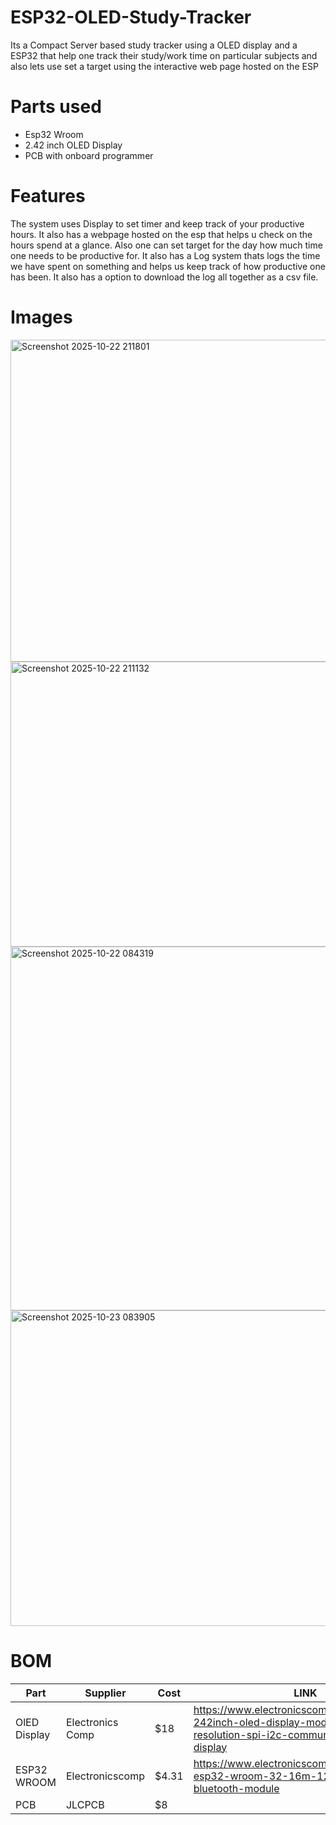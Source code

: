# ESP32-OLED-Study-Tracker
Its a Compact Server based study tracker using a OLED display and a ESP32 that help one track their study/work time on particular subjects and also lets use set a target using the interactive web page hosted on the ESP

# Parts used 
- Esp32 Wroom
- 2.42 inch OLED Display
- PCB with onboard programmer

# Features
The system uses Display to set timer and keep track of your productive hours. It also has a webpage hosted on the esp that helps u check on the hours spend at a glance. Also one can set target for the day how much time one needs to be productive for.
It also has a Log system thats logs the time we have spent on something and helps us keep track of how productive one has been. It also has a option to download the log all together as a csv file.

# Images 
<img width="707" height="515" alt="Screenshot 2025-10-22 211801" src="https://github.com/user-attachments/assets/342507f9-c806-4007-89ff-4a7fcafb88f7" />
<img width="751" height="456" alt="Screenshot 2025-10-22 211132" src="https://github.com/user-attachments/assets/cd7786e4-8a15-4608-a4b6-40c8259c0aaf" />
<img width="1566" height="582" alt="Screenshot 2025-10-22 084319" src="https://github.com/user-attachments/assets/13d2b988-42d6-49df-a99c-788dafc9649c" />
<img width="1902" height="505" alt="Screenshot 2025-10-23 083905" src="https://github.com/user-attachments/assets/a0ed4bde-343a-43ca-8c47-b35ec71715be" />

# BOM
|Part|Supplier|Cost|LINK|
|----|--------|----|----|
|OlED Display|Electronics Comp|$18|https://www.electronicscomp.com/waveshare-242inch-oled-display-modulec-12864-resolution-spi-i2c-communication-yellow-display|
|ESP32 WROOM|Electronicscomp|$4.31|https://www.electronicscomp.com/espressif-esp32-wroom-32-16m-128mbit-flash-wifi-bluetooth-module|
|PCB|JLCPCB|$8||
